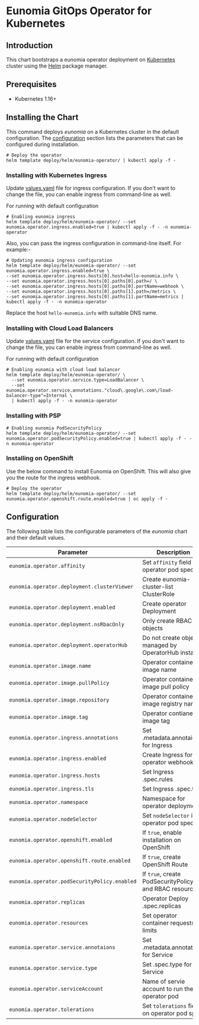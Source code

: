 # Eunomia GitOps Operator for Kubernetes

## Introduction

This chart bootstraps a eunomia operator deployment on [Kubernetes](http://kubernetes.io) cluster using the [Helm](https://helm.sh) package manager.

## Prerequisites

- Kubernetes 1.16+

## Installing the Chart

This command deploys _eunomia_ on a Kubernetes cluster in the default configuration. The [configuration](#configuration) section lists the parameters that can be configured during installation.

```shell
# Deploy the operator
helm template deploy/helm/eunomia-operator/ | kubectl apply -f -
```

### Installing with Kubernetes Ingress

Update [values.yaml](values.yaml) file for ingress configuration. If you don't want to change the file, you can enable ingress from command-line as well.

For running with default configuration

```shell
# Enabling eunomia ingress
helm template deploy/helm/eunomia-operator/ --set eunomia.operator.ingress.enabled=true | kubectl apply -f - -n eunomia-operator
```

Also, you can pass the ingress configuration in command-line itself. For example:-

```shell
# Updating eunomia ingress configuration
helm template deploy/helm/eunomia-operator/ --set eunomia.operator.ingress.enabled=true \
--set eunomia.operator.ingress.hosts[0].host=hello-eunomia.info \
--set eunomia.operator.ingress.hosts[0].paths[0].path=/ \
--set eunomia.operator.ingress.hosts[0].paths[0].portName=webhook \
--set eunomia.operator.ingress.hosts[0].paths[1].path=/metrics \
--set eunomia.operator.ingress.hosts[0].paths[1].portName=metrics | kubectl apply -f - -n eunomia-operator
```

Replace the host `hello-eunomia.info` with suitable DNS name.

### Installing with Cloud Load Balancers

Update [values.yaml](values.yaml) file for the service configuration. If you don't want to change the file, you can enable ingress from command-line as well.

For running with default configuration

```shell
# Enabling eunomia with cloud load balancer
helm template deploy/helm/eunomia-operator/ \
  --set eunomia.operator.service.type=LoadBalancer \
  --set eunomia.operator.service.annotations."cloud\.google\.com\/load-balancer-type"=Internal \
  | kubectl apply -f - -n eunomia-operator
```

### Installing with PSP

```shell
# Enabling eunomia PodSecurityPolicy
helm template deploy/helm/eunomia-operator/ --set eunomia.operator.podSecurityPolicy.enabled=true | kubectl apply -f - -n eunomia-operator
```

### Installing on OpenShift

Use the below command to install Eunomia on OpenShift. This will also give you the route for the ingress webhook.

```shell
# Deploy the operator
helm template deploy/helm/eunomia-operator/ --set eunomia.operator.openshift.route.enabled=true | oc apply -f -
```

## Configuration

The following table lists the configurable parameters of the _eunomia_ chart and their default values.

| Parameter                                    | Description                                                                                                           | Default                              |
| -------------------------------------------- | --------------------------------------------------------------------------------------------------------------------- | ------------------------------------ |
| `eunomia.operator.affinity`                  | Set `affinity` field in operator pod spec                                                                             | `nil`                                |
| `eunomia.operator.deployment.clusterViewer`  | Create eunomia-cluster-list ClusterRole                                                                               | `true`                               |
| `eunomia.operator.deployment.enabled`        | Create operator Deployment                                                                                            | `true`                               |
| `eunomia.operator.deployment.nsRbacOnly`     | Only create RBAC objects                                                                                              | `false`                              |
| `eunomia.operator.deployment.operatorHub`    | Do not create objects managed by OperatorHub install                                                                  | `false`                              |
| `eunomia.operator.image.name`                | Operator container image name                                                                                         | `kohlstechnology/eunomia-operator`   |
| `eunomia.operator.image.pullPolicy`          | Operator container image pull policy                                                                                  | `Always`                             |
| `eunomia.operator.image.repository`          | Operator container image registry name                                                                                | `quay.io`                            |
| `eunomia.operator.image.tag`                 | Operator contianer image tag                                                                                          | `latest`                             |
| `eunomia.operator.ingress.annotations`       | Set .metadata.annotaions for Ingress                                                                                  | `nil`                                |
| `eunomia.operator.ingress.enabled`           | Create Ingress for operator webhook                                                                                   | `false`                              |
| `eunomia.operator.ingress.hosts`             | Set Ingress .spec.rules                                                                                               | _see values.yaml_                    |
| `eunomia.operator.ingress.tls`               | Set Ingress .spec.tls                                                                                                 | `nil`                                |
| `eunomia.operator.namespace`                 | Namespace for operator deployment                                                                                     | `eunomia-operator`                   |
| `eunomia.operator.nodeSelector`              | Set `nodeSelector` in operator pod spec                                                                               | `nil`                                |
| `eunomia.operator.openshift.enabled`         | If `true`, enable installation on OpenShift                                                                           | `false`                              |
| `eunomia.operator.openshift.route.enabled`   | If `true`, create OpenShift Route                                                                                     | `false`                              |
| `eunomia.operator.podSecurityPolicy.enabled` | If `true`, create PodSecurityPolicy and RBAC resources                                                                | `false`                              |
| `eunomia.operator.replicas`                  | Operator Deploy .spec.replicas                                                                                        | `1`                                  |
| `eunomia.operator.resources`                 | Set operator container requests a limits                                                                              | _see values.yaml_                    |
| `eunomia.operator.service.annotaions`        | Set .metadata.annotations for Service                                                                                 | `nil`                                |
| `eunomia.operator.service.type`              | Set .spec.type for Service                                                                                            | `nil`                                |
| `eunomia.operator.serviceAccount`            | Name of servie account to run the operator pod                                                                        | `eunomia-operator`                   |
| `eunomia.operator.tolerations`               | Set `tolerations` field on operator pod spec                                                                          | `nil`                                |

